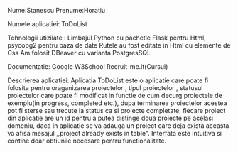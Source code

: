 Nume:Stanescu 
Prenume:Horatiu

Numele aplicatiei: ToDoList

Tehnologii utizilate :
Limbajul Python cu pachetle Flask pentru Html, psycopg2 pentru baza de date
Rutele au fost editate in Html cu elemente de Css
Am folosit DBeaver cu varianta PostgresSQL

Documentatie:
Google
W3School
Recruit-me.it(Cursul)

Descrierea aplicatiei:
Aplicatia ToDoList este o aplicatie care poate fi folosita pentru oraganizarea proiectelor
, tipul proiectelor , statusul proiectelor care poate fi modificat in functie 
de cum decurg proiectele de exemplu(in progress, completed etc.),
dupa terminarea proiectelor acestea pot fi sterse sau trecute la status ca si proiecte completate,
fiecare proiect din aplicatie are un id pentru a putea distinge doua proiecte pe acelasi domeniu,
daca in aplicatie se va adauga un proiect care deja exista aceasta va afisa mesajul ,,project already exists in table". 
Interfata este intuitiva si contine doar obtiunile necesare pentru functionalitate.
